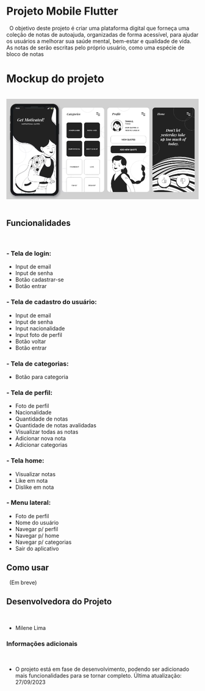 # Projeto Mobile Flutter
 
O objetivo deste projeto é criar uma plataforma digital que forneça uma coleção de notas de autoajuda, organizadas de forma acessível, para ajudar os usuários a melhorar sua saúde mental, bem-estar e qualidade de vida. As notas de serão escritas pelo próprio usuário, como uma espécie de bloco de notas
 
# Mockup do projeto
 
<img src="lib/assets/mockup.png">
 
## Funcionalidades
 
### - Tela de login:
- Input de email
- Input de senha
- Botão cadastrar-se
- Botão entrar
 
### - Tela de cadastro do usuário:
- Input de email
- Input de senha
- Input nacionalidade
- Input foto de perfil
- Botão voltar
- Botão entrar
 
### - Tela de categorias:
- Botão para categoria
 
### - Tela de perfil:
- Foto de perfil
- Nacionalidade
- Quantidade de notas
- Quantidade de notas avalidadas
- Visualizar todas as notas
- Adicionar nova nota
- Adicionar categorias
 
### - Tela home:
- Visualizar notas
- Like em nota
- Dislike em nota
 
### - Menu lateral:
- Foto de perfil
- Nome do usuário
- Navegar p/ perfil
- Navegar p/ home
- Navegar p/ categorias
- Sair do aplicativo
 
## Como usar
 
(Em breve)
 
## Desenvolvedora do Projeto
 
- Milene Lima
 
### Informações adicionais
 
- O projeto está em fase de desenvolvimento, podendo ser adicionado mais funcionalidades para se tornar completo.
Última atualização: 27/09/2023